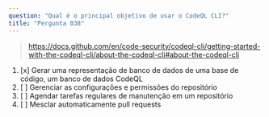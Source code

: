 ```yaml
---
question: "Qual é o principal objetivo de usar o CodeQL CLI?"
title: "Pergunta 038"
---
```


> https://docs.github.com/en/code-security/codeql-cli/getting-started-with-the-codeql-cli/about-the-codeql-cli#about-the-codeql-cli
1. [x] Gerar uma representação de banco de dados de uma base de código, um banco de dados CodeQL
1. [ ] Gerenciar as configurações e permissões do repositório
1. [ ] Agendar tarefas regulares de manutenção em um repositório
1. [ ] Mesclar automaticamente pull requests

